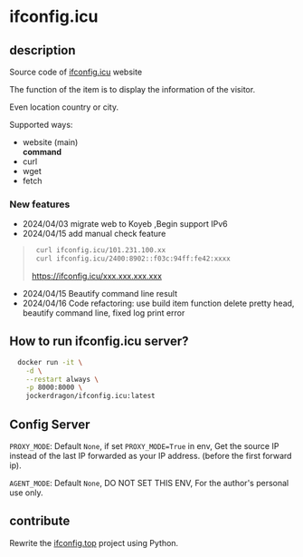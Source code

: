 # ifconfig.icu

## description

Source code of [ifconfig.icu](ifconfig.icu) website

The function of the item is to display the information of the visitor.

Even location country or city.

Supported ways:

- website (main)  
**command**
- curl  
- wget
- fetch

### New features

- 2024/04/03 migrate web to Koyeb ,Begin support IPv6
- 2024/04/15 add manual check feature
>
  > ```bash
  >  curl ifconfig.icu/101.231.100.xx
  >  curl ifconfig.icu/2400:8902::f03c:94ff:fe42:xxxx
  >  ```
  >
  > <https://ifconfig.icu/xxx.xxx.xxx.xxx>

- 2024/04/15 Beautify command line result
- 2024/04/16 Code refactoring: use build item function delete pretty head, beautify command line, fixed log print error

## How to run ifconfig.icu server?

```bash
  docker run -it \
	-d \
	--restart always \
	-p 8000:8000 \
	jockerdragon/ifconfig.icu:latest
```

## Config Server

`PROXY_MODE`: Default `None`, if set `PROXY_MODE=True` in env, Get the source IP instead of the last IP forwarded as your IP address. (before the first forward ip).

`AGENT_MODE`: Default `None`, DO NOT SET THIS ENV, For the author's personal use only.

## contribute

Rewrite the [ifconfig.top](https://github.com/ngoduykhanh/ifconfig.top.git) project using Python.

